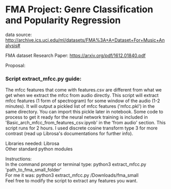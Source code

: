 # FMA Project: Genre Classification and Popularity Regression

data source: http://archive.ics.uci.edu/ml/datasets/FMA%3A+A+Dataset+For+Music+Analysis#

FMA dataset Research Paper: https://arxiv.org/pdf/1612.01840.pdf

Proposal: 

### Script extract_mfcc.py guide:  
The mfcc features that come with features.csv are different from what we get when we extract the mfcc from audio directly. This script will extract mfcc features (1 form of spectrogram) for some window of the audio (1-2 minutes). It will output a pickled list of mfcc features ('mfcc.pkl') in the same directory. You can import this pickle later in notebook. Some code to process to get it ready for the neural network training is included in 'Basic_arch_mfcc_from_features_csv.ipynb' in the 'from audio' section. This script runs for 2 hours. I used discrete cosine transform type 3 for more contrast (read up Librosa's documentations for further info).

Libraries needed:
Librosa  
Other standard python modules

Instructions:  
In the command prompt or terminal type:
python3 extract_mfcc.py 'path_to_fma_small_folder'  
For me it was: python3 extract_mfcc.py /Downloads/fma_small  
Feel free to modify the script to extract any features you want.
